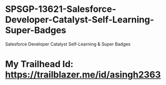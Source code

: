 # SPSGP-13621-Salesforce-Developer-Catalyst-Self-Learning-Super-Badges
Salesforce Developer Catalyst Self-Learning &amp; Super Badges
# My Trailhead Id: https://trailblazer.me/id/asingh2363

